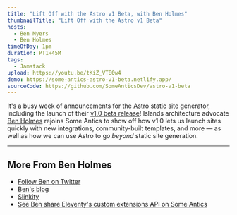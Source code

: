 ```yaml
---
title: "Lift Off with the Astro v1 Beta, with Ben Holmes"
thumbnailTitle: "Lift Off with the Astro v1 Beta"
hosts:
  - Ben Myers
  - Ben Holmes
timeOfDay: 1pm
duration: PT1H45M
tags:
  - Jamstack
upload: https://youtu.be/tKiZ_VTE0w4
demo: https://some-antics-astro-v1-beta.netlify.app/
sourceCode: https://github.com/SomeAnticsDev/astro-v1-beta
---
```


It's a busy week of announcements for the [Astro](https://astro.build/) static site generator, including the launch of their [v1.0 beta release](https://astro.build/blog/launch-week/)! Islands architecture advocate [Ben Holmes](https://twitter.com/bholmesdev) rejoins Some Antics to show off how v1.0 lets us launch sites quickly with new integrations, community-built templates, and more — as well as how we can use Astro to go *beyond* static site generation.

---

## More From Ben Holmes

- [Follow Ben on Twitter](https://twitter.com/bholmesdev)
- [Ben's blog](https://bholmes.dev)
- [Slinkity](https://slinkity.dev)
- [See Ben share Eleventy's custom extensions API on Some Antics](/eleventy-custom-extensions/)